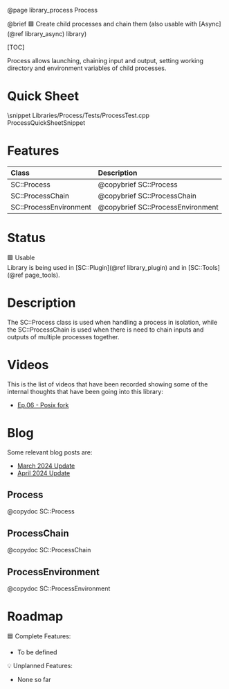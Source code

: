 @page library_process Process

@brief 🟩 Create child processes and chain them (also usable with [Async](@ref library_async) library)

[TOC]

Process allows launching, chaining input and output, setting working directory and environment variables of child processes.

# Quick Sheet

\snippet Libraries/Process/Tests/ProcessTest.cpp ProcessQuickSheetSnippet

# Features
| Class                     | Description
|:--------------------------|:----------------------------------|
| SC::Process               | @copybrief SC::Process            |
| SC::ProcessChain          | @copybrief SC::ProcessChain       |
| SC::ProcessEnvironment    | @copybrief SC::ProcessEnvironment |

# Status
🟩 Usable  
Library is being used in [SC::Plugin](@ref library_plugin) and in [SC::Tools](@ref page_tools).

# Description

The SC::Process class is used when handling a process in isolation, while the SC::ProcessChain is used when there is need to chain inputs and outputs of multiple processes together.

# Videos

This is the list of videos that have been recorded showing some of the internal thoughts that have been going into this library:

- [Ep.06 - Posix fork](https://www.youtube.com/watch?v=-OiVELMxL6Q)

# Blog

Some relevant blog posts are:

- [March 2024 Update](https://pagghiu.github.io/site/blog/2024-03-27-SaneCppLibrariesUpdate.html)
- [April 2024 Update](https://pagghiu.github.io/site/blog/2024-04-27-SaneCppLibrariesUpdate.html)

## Process
@copydoc SC::Process

## ProcessChain
@copydoc SC::ProcessChain

## ProcessEnvironment
@copydoc SC::ProcessEnvironment

# Roadmap

🟦 Complete Features:
- To be defined

💡 Unplanned Features:
- None so far
